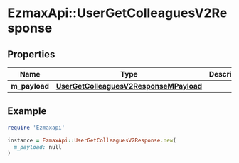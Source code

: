 # EzmaxApi::UserGetColleaguesV2Response

## Properties

| Name | Type | Description | Notes |
| ---- | ---- | ----------- | ----- |
| **m_payload** | [**UserGetColleaguesV2ResponseMPayload**](UserGetColleaguesV2ResponseMPayload.md) |  |  |

## Example

```ruby
require 'Ezmaxapi'

instance = EzmaxApi::UserGetColleaguesV2Response.new(
  m_payload: null
)
```

